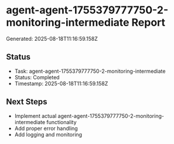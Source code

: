# agent-agent-1755379777750-2-monitoring-intermediate Report

Generated: 2025-08-18T11:16:59.158Z

## Status
- Task: agent-agent-1755379777750-2-monitoring-intermediate
- Status: Completed
- Timestamp: 2025-08-18T11:16:59.158Z

## Next Steps
- Implement actual agent-agent-1755379777750-2-monitoring-intermediate functionality
- Add proper error handling
- Add logging and monitoring
